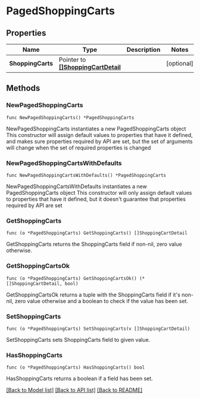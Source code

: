 # PagedShoppingCarts

## Properties

Name | Type | Description | Notes
------------ | ------------- | ------------- | -------------
**ShoppingCarts** | Pointer to [**[]ShoppingCartDetail**](ShoppingCartDetail.md) |  | [optional] 

## Methods

### NewPagedShoppingCarts

`func NewPagedShoppingCarts() *PagedShoppingCarts`

NewPagedShoppingCarts instantiates a new PagedShoppingCarts object
This constructor will assign default values to properties that have it defined,
and makes sure properties required by API are set, but the set of arguments
will change when the set of required properties is changed

### NewPagedShoppingCartsWithDefaults

`func NewPagedShoppingCartsWithDefaults() *PagedShoppingCarts`

NewPagedShoppingCartsWithDefaults instantiates a new PagedShoppingCarts object
This constructor will only assign default values to properties that have it defined,
but it doesn't guarantee that properties required by API are set

### GetShoppingCarts

`func (o *PagedShoppingCarts) GetShoppingCarts() []ShoppingCartDetail`

GetShoppingCarts returns the ShoppingCarts field if non-nil, zero value otherwise.

### GetShoppingCartsOk

`func (o *PagedShoppingCarts) GetShoppingCartsOk() (*[]ShoppingCartDetail, bool)`

GetShoppingCartsOk returns a tuple with the ShoppingCarts field if it's non-nil, zero value otherwise
and a boolean to check if the value has been set.

### SetShoppingCarts

`func (o *PagedShoppingCarts) SetShoppingCarts(v []ShoppingCartDetail)`

SetShoppingCarts sets ShoppingCarts field to given value.

### HasShoppingCarts

`func (o *PagedShoppingCarts) HasShoppingCarts() bool`

HasShoppingCarts returns a boolean if a field has been set.


[[Back to Model list]](../README.md#documentation-for-models) [[Back to API list]](../README.md#documentation-for-api-endpoints) [[Back to README]](../README.md)



